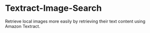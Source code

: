 # Textract-Image-Search
Retrieve local images more easily by retrieving their text content using Amazon Textract.
